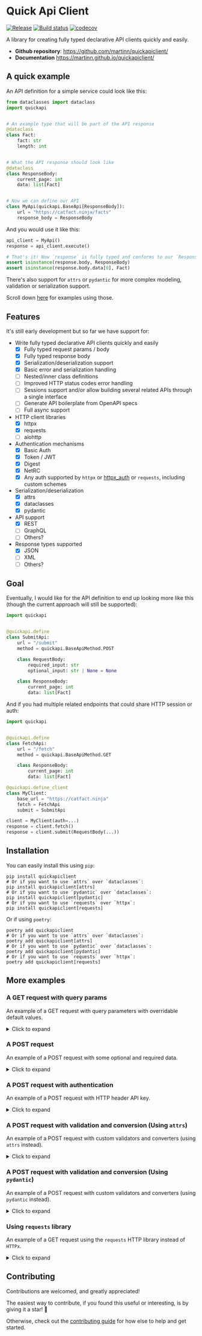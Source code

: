 # Quick Api Client

[![Release](https://img.shields.io/github/v/release/martinn/quickapiclient)](https://img.shields.io/github/v/release/martinn/quickapiclient)
[![Build status](https://img.shields.io/github/actions/workflow/status/martinn/quickapiclient/main.yml?branch=main)](https://github.com/martinn/quickapiclient/actions/workflows/main.yml?query=branch%3Amain)
[![codecov](https://codecov.io/gh/martinn/quickapiclient/branch/main/graph/badge.svg)](https://codecov.io/gh/martinn/quickapiclient)

A library for creating fully typed declarative API clients quickly and easily.

- **Github repository**: <https://github.com/martinn/quickapiclient/>
- **Documentation** <https://martinn.github.io/quickapiclient/>

## A quick example

An API definition for a simple service could look like this:

```python
from dataclasses import dataclass
import quickapi


# An example type that will be part of the API response
@dataclass
class Fact:
    fact: str
    length: int


# What the API response should look like
@dataclass
class ResponseBody:
    current_page: int
    data: list[Fact]


# Now we can define our API
class MyApi(quickapi.BaseApi[ResponseBody]):
    url = "https://catfact.ninja/facts"
    response_body = ResponseBody
```

And you would use it like this:

```python
api_client = MyApi()
response = api_client.execute()

# That's it! Now `response` is fully typed and conforms to our `ResponseBody` definition
assert isinstance(response.body, ResponseBody)
assert isinstance(response.body.data[0], Fact)
```

There's also support for `attrs` or `pydantic` for more complex modeling, validation or serialization support.

Scroll down [here](#a-post-request-with-validation-and-conversion-using-attrs) for examples using those.

## Features

It's still early development but so far we have support for:

- Write fully typed declarative API clients quickly and easily
  - [x] Fully typed request params / body
  - [x] Fully typed response body
  - [x] Serialization/deserialization support
  - [x] Basic error and serialization handling
  - [ ] Nested/inner class definitions
  - [ ] Improved HTTP status codes error handling
  - [ ] Sessions support and/or allow building several related APIs through a single interface
  - [ ] Generate API boilerplate from OpenAPI specs
  - [ ] Full async support
- HTTP client libraries
  - [x] httpx
  - [x] requests
  - [ ] aiohttp
- Authentication mechanisms
  - [x] Basic Auth
  - [x] Token / JWT
  - [x] Digest
  - [x] NetRC
  - [x] Any auth supported by `httpx` or [httpx_auth](https://github.com/Colin-b/httpx_auth) or `requests`, including custom schemes
- Serialization/deserialization
  - [x] attrs
  - [x] dataclasses
  - [x] pydantic
- API support
  - [x] REST
  - [ ] GraphQL
  - [ ] Others?
- Response types supported
  - [x] JSON
  - [ ] XML
  - [ ] Others?

## Goal

Eventually, I would like for the API definition to end up looking more like this (though the current approach will still be supported):

```python
import quickapi


@quickapi.define
class SubmitApi:
    url = "/submit"
    method = quickapi.BaseApiMethod.POST

    class RequestBody:
        required_input: str
        optional_input: str | None = None

    class ResponseBody:
        current_page: int
        data: list[Fact]
```

And if you had multiple related endpoints that could share HTTP session or auth:

```python
import quickapi


@quickapi.define
class FetchApi:
    url = "/fetch"
    method = quickapi.BaseApiMethod.GET

    class ResponseBody:
        current_page: int
        data: list[Fact]

@quickapi.define_client
class MyClient:
    base_url = "https://catfact.ninja"
    fetch = FetchApi
    submit = SubmitApi

client = MyClient(auth=...)
response = client.fetch()
response = client.submit(RequestBody(...))
```

## Installation

You can easily install this using `pip`:

```console
pip install quickapiclient
# Or if you want to use `attrs` over `dataclasses`:
pip install quickapiclient[attrs]
# Or if you want to use `pydantic` over `dataclasses`:
pip install quickapiclient[pydantic]
# Or if you want to use `requests` over `httpx`:
pip install quickapiclient[requests]
```

Or if using `poetry`:

```console
poetry add quickapiclient
# Or if you want to use `attrs` over `dataclasses`:
poetry add quickapiclient[attrs]
# Or if you want to use `pydantic` over `dataclasses`:
poetry add quickapiclient[pydantic]
# Or if you want to use `requests` over `httpx`:
poetry add quickapiclient[requests]
```

## More examples

### A GET request with query params

An example of a GET request with query parameters with overridable default values.

<details>
<summary>Click to expand</summary>

```python
from dataclasses import dataclass
import quickapi


@dataclass
class RequestParams:
    max_length: int = 100
    limit: int = 10


@dataclass
class Fact:
    fact: str
    length: int


@dataclass
class ResponseBody:
    current_page: int
    data: list[Fact]


class MyApi(quickapi.BaseApi[ResponseBody]):
    url = "https://catfact.ninja/facts"
    request_params = RequestParams
    response_body = ResponseBody
```

And to use it:

```python
client = MyApi()
# Using default request param values
response = client.execute()

# Using custom request param values
request_params = RequestParams(max_length=5, limit=10)
response = client.execute(request_params=request_params)
```

</details>

### A POST request

An example of a POST request with some optional and required data.

<details>
<summary>Click to expand</summary>

```python
from dataclasses import dataclass
import quickapi


@dataclass
class RequestBody:
    required_input: str
    optional_input: str | None = None


@dataclass
class Fact:
    fact: str
    length: int


@dataclass
class ResponseBody:
    current_page: int
    data: list[Fact]


class MyApi(quickapi.BaseApi[ResponseBody]):
    url = "https://catfact.ninja/facts"
    method = quickapi.BaseApiMethod.POST
    request_body = RequestBody
    response_body = ResponseBody
```

And to use it:

```python
client = MyApi()
request_body = RequestBody(required_input="dummy")
response = client.execute(request_body=request_body)
```

</details>

### A POST request with authentication

An example of a POST request with HTTP header API key.

<details>
<summary>Click to expand</summary>

```python
from dataclasses import dataclass
import httpx_auth
import quickapi


@dataclass
class RequestBody:
    required_input: str
    optional_input: str | None = None


@dataclass
class Fact:
    fact: str
    length: int


@dataclass
class AuthResponseBody:
    authenticated: bool
    user: str


class MyApi(quickapi.BaseApi[AuthResponseBody]):
    url = "https://httpbin.org/bearer"
    method = quickapi.BaseApiMethod.POST
    # You could specify it here if you wanted
    # auth = httpx_auth.HeaderApiKey(header_name="X-Api-Key", api_key="secret_api_key")
    response_body = AuthResponseBody
```

And to use it:

```python
client = MyApi()
request_body = RequestBody(required_input="dummy")
auth = httpx_auth.HeaderApiKey(header_name="X-Api-Key", api_key="secret_api_key")
response = client.execute(request_body=request_body, auth=auth)
```

</details>

### A POST request with validation and conversion (Using `attrs`)

An example of a POST request with custom validators and converters (using `attrs` instead).

<details>
<summary>Click to expand</summary>

```python
import attrs
import quickapi
import enum


class State(enum.Enum):
    ON = "on"
    OFF = "off"


@attrs.define
class RequestBody:
    state: State = attrs.field(validator=attrs.validators.in_(State))
    email: str = attrs.field(
        validator=attrs.validators.matches_re(
            r"(^[a-zA-Z0-9_.+-]+@[a-zA-Z0-9-]+\.[a-zA-Z0-9-.]+$)"
        )
    )


@attrs.define
class ResponseBody:
    success: bool = attrs.field(converter=attrs.converters.to_bool)


class MyApi(quickapi.BaseApi[ResponseBody]):
    url = "https://example.com/"
    method = quickapi.BaseApiMethod.POST
    request_body = RequestBody
    response_body = ResponseBody
```

And to use it:

```python
client = MyApi()
request_body = RequestBody(email="invalid_email", state="on") # Will raise an error
response = client.execute(request_body=request_body)
```

Check out [attrs](https://github.com/python-attrs/attrs) for full configuration.

</details>

### A POST request with validation and conversion (Using `pydantic`)

An example of a POST request with custom validators and converters (using `pydantic` instead).

<details>
<summary>Click to expand</summary>

```python
import enum
import pydantic
import quickapi


class State(enum.Enum):
    ON = "on"
    OFF = "off"


class RequestBody(pydantic.BaseModel):
    state: State
    email: pydantic.EmailStr


class ResponseBody(pydantic.BaseModel):
    success: bool


class MyApi(quickapi.BaseApi[ResponseBody]):
    url = "https://example.com/"
    method = quickapi.BaseApiMethod.POST
    request_body = RequestBody
    response_body = ResponseBody
```

And to use it:

```python
client = MyApi()
request_body = RequestBody(email="invalid_email", state="on") # Will raise an error
response = client.execute(request_body=request_body)
```

Check out [pydantic](https://github.com/pydantic/pydantic) for full configuration.

</details>

### Using `requests` library

An example of a GET request using the `requests` HTTP library instead of `HTTPx`.

<details>
<summary>Click to expand</summary>

```python
from dataclasses import dataclass
import quickapi


@dataclass
class ResponseBody:
    current_page: int
    data: list[Fact]


class MyApi(quickapi.BaseApi[ResponseBody]):
    url = "https://catfact.ninja/facts"
    response_body = ResponseBody
    http_client = quickapi.RequestsClient()
```

And to use it:

```python
client = MyApi()
response = client.execute()
```

</details>

## Contributing

Contributions are welcomed, and greatly appreciated!

The easiest way to contribute, if you found this useful or interesting,
is by giving it a star! 🌟

Otherwise, check out the
[contributing guide](./CONTRIBUTING.md) for how else to help and get started.
